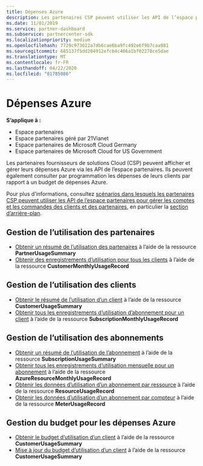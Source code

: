 ```yaml
---
title: Dépenses Azure
description: Les partenaires CSP peuvent utiliser les API de l’espace partenaires pour afficher et gérer leurs dépenses Azure. Ils peuvent également consulter par programmation les dépenses Azure de leurs clients par rapport à leur budget.
ms.date: 11/01/2019
ms.service: partner-dashboard
ms.subservice: partnercenter-sdk
ms.localizationpriority: medium
ms.openlocfilehash: 7729c973622a7db6cae6ba9fc492e6f9b7caa981
ms.sourcegitcommit: 685137f5dd204912efcb4c406a1bf02278ce5dae
ms.translationtype: MT
ms.contentlocale: fr-FR
ms.lasthandoff: 04/22/2020
ms.locfileid: "81785086"
---
```

# <a name="azure-spending"></a>Dépenses Azure

**S’applique à :**

- Espace partenaires
- Espace partenaires géré par 21Vianet
- Espace partenaires de Microsoft Cloud Germany
- Espace partenaires de Microsoft Cloud for US Government

Les partenaires fournisseurs de solutions Cloud (CSP) peuvent afficher et gérer leurs dépenses Azure via les API de l’espace partenaires. Ils peuvent également consulter par programmation les dépenses de leurs clients par rapport à un budget de dépenses Azure.

Pour plus d’informations, consultez [scénarios dans lesquels les partenaires CSP peuvent utiliser les API de l’espace partenaires pour gérer les comptes et les commandes des clients et des partenaires](scenarios.md), en particulier la [section d’arrière-plan](scenarios.md#background).

## <a name="partner-usage-management"></a>Gestion de l’utilisation des partenaires

- [Obtenir un résumé de l’utilisation des partenaires](get-a-partner-usage-summary.md) à l’aide de la ressource **PartnerUsageSummary**
- [Obtenir des enregistrements d’utilisation pour tous les clients](get-a-customer-s-usage-records.md) à l’aide de la ressource **CustomerMonthlyUsageRecord**

## <a name="customer-usage-management"></a>Gestion de l’utilisation des clients

- [Obtenir le résumé de l’utilisation d’un client](get-a-customer-usage-summary.md) à l’aide de la ressource **CustomerUsageSummary**
- [Obtenir tous les enregistrements d’utilisation d’abonnement pour un client](get-a-customer-subscription-s-usage-records.md) à l’aide de la ressource **SubscriptionMonthlyUsageRecord**

## <a name="subscription-usage-management"></a>Gestion de l’utilisation des abonnements

- [Obtenir un résumé de l’utilisation de l’abonnement](get-a-customer-subscription-usage-summary.md) à l’aide de la ressource **SubscriptionUsageSummary**
- [Obtenir tous les enregistrements d’utilisation mensuelle pour un abonnement](get-all-monthly-usage-records-for-a-subscription.md) à l’aide de la ressource **AzureResourceMonthlyUsageRecord**
- [Obtenir les données d’utilisation d’un abonnement par ressource](get-a-customer-subscription-resource-usage-records.md) à l’aide de la ressource **ResourceUsageRecord**
- [Obtenir les données d’utilisation d’un abonnement par compteur](get-a-customer-subscription-meter-usage-records.md) à l’aide de la ressource **MeterUsageRecord**

## <a name="azure-spending-budget-management"></a>Gestion du budget pour les dépenses Azure

- [Obtenir le budget d’utilisation d’un client](get-a-customer-s-usage-spending-budget.md) à l’aide de la ressource **CustomerUsageSummary**
- [Mise à jour du budget d’utilisation d’un client](update-a-customer-s-usage-spending-budget.md) à l’aide de la ressource **CustomerUsageSummary**
